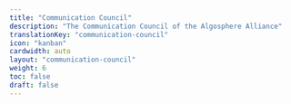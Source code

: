 ```yaml
---
title: "Communication Council"
description: "The Communication Council of the Algosphere Alliance"
translationKey: "communication-council"
icon: "kanban"
cardwidth: auto
layout: "communication-council"
weight: 6
toc: false
draft: false
---
```

